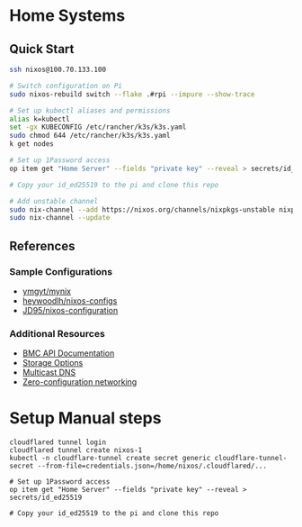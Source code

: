# Home Systems

## Quick Start

```bash
ssh nixos@100.70.133.100

# Switch configuration on Pi
sudo nixos-rebuild switch --flake .#rpi --impure --show-trace

# Set up kubectl aliases and permissions
alias k=kubectl
set -gx KUBECONFIG /etc/rancher/k3s/k3s.yaml
sudo chmod 644 /etc/rancher/k3s/k3s.yaml
k get nodes

# Set up 1Password access
op item get "Home Server" --fields "private key" --reveal > secrets/id_ed25519

# Copy your id_ed25519 to the pi and clone this repo

# Add unstable channel
sudo nix-channel --add https://nixos.org/channels/nixpkgs-unstable nixpkgs-unstable
sudo nix-channel --update
```

## References

### Sample Configurations
- [ymgyt/mynix](https://github.com/ymgyt/mynix/blob/main/homeserver/modules/kubernetes/master.nix)
- [heywoodlh/nixos-configs](https://github.com/heywoodlh/nixos-configs/blob/master/nixos/roles/kubevirt-master.nix)
- [JD95/nixos-configuration](https://github.com/JD95/nixos-configuration/blob/main/containers/kube-master/flake.nix)

### Additional Resources
- [BMC API Documentation](https://docs.turingpi.com/docs/turing-pi2-bmc-api#flash--firmware)
- [Storage Options](https://docs.turingpi.com/docs/turing-pi2-kubernetes-cluster-storage#option-2-the-longhorn)
- [Multicast DNS](https://en.wikipedia.org/wiki/Multicast_DNS)
- [Zero-configuration networking](https://en.wikipedia.org/wiki/Zero-configuration_networking#DNS-SD)


# Setup Manual steps

```
cloudflared tunnel login
cloudflared tunnel create nixos-1
kubectl -n cloudflare-tunnel create secret generic cloudflare-tunnel-secret --from-file=credentials.json=/home/nixos/.cloudflared/...  

# Set up 1Password access
op item get "Home Server" --fields "private key" --reveal > secrets/id_ed25519

# Copy your id_ed25519 to the pi and clone this repo
```
